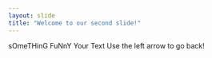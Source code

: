 ```yaml
---
layout: slide
title: "Welcome to our second slide!"
---
```

sOmeTHinG FuNnY
Your Text
Use the left arrow to go back!
